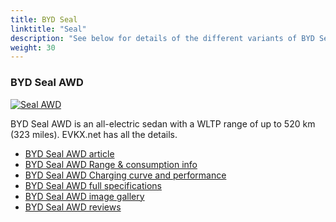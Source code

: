 ```yaml
---
title: BYD Seal
linktitle: "Seal"
description: "See below for details of the different variants of BYD Seal"
weight: 30
---
```

### BYD Seal AWD

<a href="seal_awd/"><img src="https://media.evkx.net/multimedia/models/byd/seal/seal_awd/main_1_st.jpg" class="img-fluid" alt="Seal AWD" ></a>

BYD Seal AWD is an all-electric sedan with a WLTP range of up to 520 km (323 miles). EVKX.net has all the details. 

- [BYD Seal AWD article](seal_awd/)
- [BYD Seal AWD Range & consumption info](seal_awd/rangeandconsumption)
- [BYD Seal AWD Charging curve and performance](seal_awd/chargingcurve)
- [BYD Seal AWD full specifications](seal_awd/specifications)
- [BYD Seal AWD image gallery](seal_awd/gallery)
- [BYD Seal AWD reviews](seal_awd/reviews)

